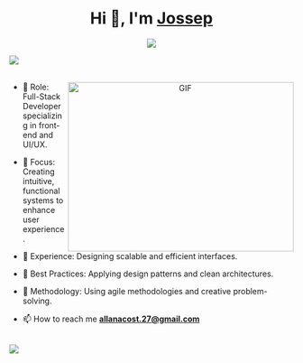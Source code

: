 <h1 align="center">Hi 👋, I'm <a href="https://jossep-portfolio.netlify.app/" target="blank">
Jossep</a></h1>
<p align="center">
  <a href="https://github.com/DenverCoder1/readme-typing-svg"><img src="https://readme-typing-svg.herokuapp.com?font=Time+New+Roman&color=cyan&size=25&center=true&vCenter=true&width=600&height=100&lines=Front-End+Developer,++;Web+Developer,;Code+Explorer,;Active+Learner/Researcher,;Love+to+learn+new+stuffs..<3"></a>
</p>

<img src="https://user-images.githubusercontent.com/73097560/115834477-dbab4500-a447-11eb-908a-139a6edaec5c.gif"><br><br>

<a target="_blank" align="center">
  <img align="right" top="500" height="300" width="400" alt="GIF" src="https://i.pinimg.com/originals/6e/f8/bb/6ef8bb7858572430b509ed6f8ed0dd32.gif">
</a>

- 🔭 Role: Full-Stack Developer specializing in front-end and UI/UX.

- 🎯 Focus: Creating intuitive, functional systems to enhance user experience.

- 🚀 Experience: Designing scalable and efficient interfaces.

- 📐 Best Practices: Applying design patterns and clean architectures.
  
- 🤝 Methodology: Using agile methodologies and creative problem-solving.

- 📫 How to reach me **allanacost.27@gmail.com**

<br/>
<img src= "https://img.shields.io/badge/LinkedIn-0077B5?style=for-the-badge&logo=linkedin&logoColor=white"> 

